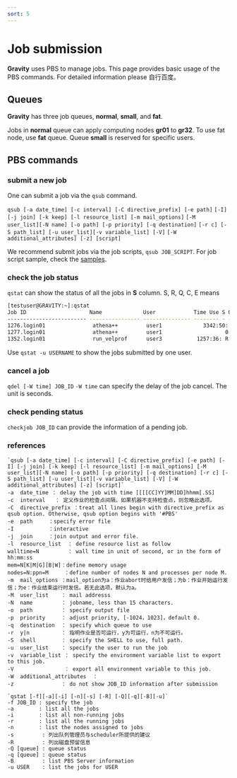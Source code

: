 ```yaml
---
sort: 5
---
```


# Job submission

**Gravity** uses PBS to manage jobs.
This page provides basic usage of the PBS commands.  For detailed information please 自行百度。

## Queues

**Gravity** has three job queues, **normal**, **small**, and **fat**.

Jobs in **normal** queue can apply computing nodes **gr01** to **gr32**.
To use fat node, use **fat** queue.
Queue **small** is reserved for specific users.

## PBS commands

### submit a new job

One can submit a job via the `qsub` command.

`qsub [-a date_time] [-c interval] [-C directive_prefix] [-e path]`
`[-I] [-j join] [-k keep] [-l resource_list] [-m mail_options]`
`[-M user_list][-N name] [-o path] [-p priority] [-q destination]`
`[-r c] [-S path_list] [-u user_list][-v variable_list] [-V]`
`[-W additional_attributes] [-z] [script]`

We recommend submit jobs via the job scripts, `qsub JOB_SCRIPT`.
For job script sample, check the [samples](samples).

### check the job status
`qstat` can show the status of all the jobs in **S** column. 
S, R, Q, C, E means 
```bash
[testuser@GRAVITY:~]:qstat
Job ID                    Name             User            Time Use S Queue
------------------------- ---------------- --------------- -------- - -----
1276.login01               athena++         user1             3342:50: R small
1277.login01               athena++         user1                    0 Q small
1352.login01               run_velprof      user3           1257:36: R fat
```
Use `qstat -u USERNAME` to show the jobs submitted by one user.

### cancel a job
`qdel [-W time] JOB_ID`
`-W time` can specify the delay of the job cancel.  The unit is seconds.

### check pending status
`checkjob JOB_ID` can provide the information of a pending job.

### references

```note
`qsub [-a date_time] [-c interval] [-C directive_prefix] [-e path] [-I] [-j join] [-k keep] [-l resource_list] [-m mail_options] [-M user_list][-N name] [-o path] [-p priority] [-q destination] [-r c] [-S path_list] [-u user_list][-v variable_list] [-V] [-W additional_attributes] [-z] [script]`
-a  date_time ： delay the job with time [[[[CC]YY]MM]DD]hhmm[.SS]    
-c  interval   ： 定义作业的检查点间隔，如果机器不支持检查点，则忽略此选项。  
-C  directive_prefix ：treat all lines begin with directive_prefix as qsub option. Otherwise, qsub option begins with '#PBS'
-e  path     ：specify error file  
-I           ：interactive  
-j  join     ：join output and error file. 
-l  resource_list  ： define resource list as follow       
walltime=N         ： wall time in unit of second, or in the form of hh:mm:ss       
mem=N[K|M|G][B|W]：define memory usage      
nodes=N:ppn=M     ：define number of nodes N and processes per node M.  
-m  mail_options ：mail_option为a：作业abort时给用户发信；为b：作业开始运行发信；为e：作业结束运行时发信。若无此选项，默认为a。  
-M  user_list    ： mail addresss  
-N  name         ： jobname, less than 15 characters.   
-o  path         ： specify output file  
-p  priority     ： adjust priority, [-1024，1023]，default 0.  
-q  destination  ： specify which queue to use
-r  y|n          ： 指明作业是否可运行，y为可运行，n为不可运行。  
-S  shell        ： specify the SHELL to use, full path.    
-u  user_list    ： specify the user to run the job  
-v  variable_list ： specify the environment variable list to export to this job.   
-V                ： export all environment variable to this job.    
-W  additional_attributes  ：   
-z               ： do not show JOB_ID information after submission  
```

```note
`qstat [-f][-a][-i] [-n][-s] [-R] [-Q][-q][-B][-u]`  
-f JOB_ID : specify the job  
-a        : list all the jobs  
-i        : list all non-running jobs 
-r        : list all the running jobs  
-n        : list the nodes assigned to jobs  
-s         : 列出队列管理员与scheduler所提供的建议  
-R         : 列出磁盘预留信息  
-Q [queue] : queue status
-q [queue] : queue status 
-B         : list PBS Server information 
-u USER    : list the jobs for USER 
```




